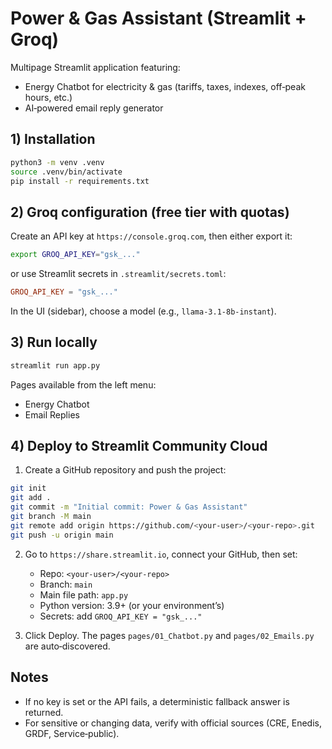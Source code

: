 # Power & Gas Assistant (Streamlit + Groq)

Multipage Streamlit application featuring:
- Energy Chatbot for electricity & gas (tariffs, taxes, indexes, off‑peak hours, etc.)
- AI‑powered email reply generator

## 1) Installation
```bash
python3 -m venv .venv
source .venv/bin/activate
pip install -r requirements.txt
```

## 2) Groq configuration (free tier with quotas)
Create an API key at `https://console.groq.com`, then either export it:
```bash
export GROQ_API_KEY="gsk_..."
```
or use Streamlit secrets in `.streamlit/secrets.toml`:
```toml
GROQ_API_KEY = "gsk_..."
```
In the UI (sidebar), choose a model (e.g., `llama-3.1-8b-instant`).

## 3) Run locally
```bash
streamlit run app.py
```

Pages available from the left menu:
- Energy Chatbot
- Email Replies

## 4) Deploy to Streamlit Community Cloud

1. Create a GitHub repository and push the project:
```bash
git init
git add .
git commit -m "Initial commit: Power & Gas Assistant"
git branch -M main
git remote add origin https://github.com/<your-user>/<your-repo>.git
git push -u origin main
```

2. Go to `https://share.streamlit.io`, connect your GitHub, then set:
   - Repo: `<your-user>/<your-repo>`
   - Branch: `main`
   - Main file path: `app.py`
   - Python version: 3.9+ (or your environment’s)
   - Secrets: add `GROQ_API_KEY = "gsk_..."`

3. Click Deploy. The pages `pages/01_Chatbot.py` and `pages/02_Emails.py` are auto‑discovered.

## Notes
- If no key is set or the API fails, a deterministic fallback answer is returned.
- For sensitive or changing data, verify with official sources (CRE, Enedis, GRDF, Service‑public).
